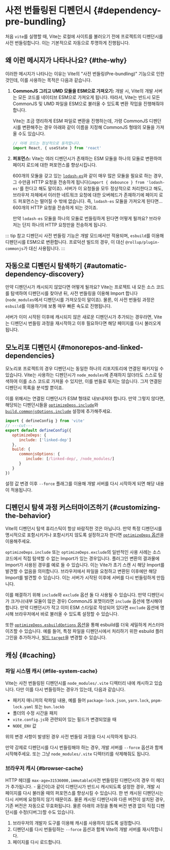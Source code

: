 # 사전 번들링된 디펜던시 {#dependency-pre-bundling}

처음 `vite`를 실행할 때, Vite는 로컬에 사이트를 불러오기 전에 프로젝트의 디펜던시를 사전 번들링합니다. 이는 기본적으로 자동으로 투명하게 진행됩니다.

## 왜 이런 메시지가 나타나나요? {#the-why}

이러한 메시지가 나타나는 이유는 Vite의 "사전 번들링(Pre-bundling)" 기능으로 인한 것인데, 이를 사용하는 목적은 다음과 같습니다.

1. **CommonJS 그리고 UMD 모듈을 ESM으로 가져오기:** 개발 시, Vite의 개발 서버는 모든 코드를 네이티브 ESM으로 가져오게 됩니다. 따라서, Vite는 반드시 모든 CommonJS 및 UMD 파일을 ESM으로 불러올 수 있도록 변환 작업을 진행해줘야 합니다.

   Vite는 조금 영리하게 ESM 파일로 변환을 진행하는데, 가령 CommonJS 디펜던시를 변환해주는 경우 아래와 같이 이름을 지정해 CommonJS 형태의 모듈을 가져올 수도 있습니다.

   ```js
   // 아래 코드는 정상적으로 동작합니다.
   import React, { useState } from 'react'
   ```

2. **퍼포먼스:** Vite는 여러 디펜던시가 존재하는 ESM 모듈을 하나의 모듈로 변환하여 페이지 로드에 대한 퍼포먼스를 향상시킵니다.

   600개의 모듈을 갖고 있는 [`lodash-es`](https://unpkg.com/browse/lodash-es/)와 같이 매우 많은 모듈을 필요로 하는 경우, 그 수만큼 HTTP 요청을 전송하게 됩니다(`import { debounce } from 'lodash-es'`를 한다고 해도 말이죠). 서버가 이 요청들을 모두 정상적으로 처리한다고 해도, 브라우저 자체에서 이러한 네트워크 요청에 대한 오버헤드가 존재하기에 페이지 로드 퍼포먼스는 떨어질 수 밖에 없습니다. 즉, `lodash-es` 모듈을 가져오게 된다면... 600개의 HTTP 요청을 전송하게 되는 것이죠.

   만약 `lodash-es` 모듈을 하나의 모듈로 번들링하게 된다면 어떻게 될까요? 브라우저는 단지 하나의 HTTP 요청만을 전송하게 됩니다.

::: tip 참고
디펜던시 사전 번들링 기능은 개발 모드에서만 적용되며, `esbuild`를 이용해 디펜던시를 ESM으로 변환합니다. 프로덕션 빌드의 경우, 이 대신 `@rollup/plugin-commonjs`가 대신 사용됩니다.
:::

## 자동으로 디펜던시 탐색하기 {#automatic-dependency-discovery}

만약 디펜던시가 캐시되지 않았다면 어떻게 될까요? Vite는 프로젝트 내 모든 소스 코드를 탐색하여 디펜던시를 찾아낸 뒤, 사전 번들링을 이용해 Import 합니다(`node_modules`에서 디펜던시를 가져오듯이 말이죠). 물론, 이 사전 번들링 과정은 `esbuild`를 이용하기에 보통 매우 빠른 속도로 진행됩니다.

서버가 이미 시작된 이후에 캐시되지 않은 새로운 디펜던시가 추가되는 경우라면, Vite는 디펜던시 번들링 과정을 재시작하고 이후 필요하다면 해당 페이지를 다시 불러오게 됩니다.

## 모노리포 디펜던시 {#monorepos-and-linked-dependencies}

모노리포 프로젝트의 경우 디펜던시는 동일한 하나의 리포지토리에 연결된 패키지일 수 있습니다. Vite는 사용하는 디펜던시가 `node_modules`에 존재하지 않더라도 스스로 탐색하여 이를 소스 코드로 가져올 수 있지만, 이를 번들로 묶지는 않습니다. 그저 연결된 디펜던시 목록을 분석할 뿐이죠.

이를 위해서는 연결된 디펜던시가 ESM 형태로 내보내져야 합니다. 만약 그렇지 않다면, 해당되는 디펜던시들을 [`optimizeDeps.include`](/config/dep-optimization-options.md#optimizedeps-include)와 [`build.commonjsOptions.include`](/config/build-options.md#build-commonjsoptions) 설정에 추가해주세요.

```js twoslash
import { defineConfig } from 'vite'
// ---cut---
export default defineConfig({
   optimizeDeps: {
      include: ['linked-dep']
   },
   build: {
      commonjsOptions: {
         include: [/linked-dep/, /node_modules/]
      }
   }
})
```

설정 값 변경 이후 `--force` 플래그를 이용해 개발 서버를 다시 시작하게 되면 해당 내용이 적용됩니다.

## 디펜던시 탐색 과정 커스터마이즈하기 {#customizing-the-behavior}

Vite의 디펜던시 탐색 휴리스틱이 항상 바람직한 것은 아닙니다. 만약 특정 디펜던시를 명시적으로 포함시키거나 포함시키지 않도록 설정하고자 한다면 [`optimizeDeps` 옵션](/config/dep-optimization-options.md)을 이용해주세요.

`optimizeDeps.include` 또는 `optimizeDeps.exclude`의 일반적인 사용 사례는 소스 코드에서 직접 탐색할 수 없는 Import가 있는 경우입니다. 플러그인 변환의 결과물에 Import가 사용된 경우를 예로 들 수 있습니다. 이는 Vite가 초기 스캔 시 해당 Import를 발견할 수 없음을 의미합니다. 브라우저에서 파일을 요청하고 변환된 이후에만 해당 Import를 발견할 수 있습니다. 이는 서버가 시작된 이후에 서버를 다시 번들링하게 만듭니다.

이를 해결하기 위해 `include`와 `exclude` 옵션 둘 다 사용될 수 있습니다. 만약 디펜던시가 크거나(내부 모듈이 많은 경우) CommonJS 포맷이라면 `include` 옵션에 명시해야 합니다. 만약 디펜던시가 작고 이미 ESM 스타일로 작성되어 있다면 `exclude` 옵션에 명시해 브라우저에서 바로 불러올 수 있도록 설정할 수 있습니다.

또한 [`optimizeDeps.esbuildOptions` 옵션](/config/dep-optimization-options.md#optimizedeps-esbuildoptions)을 통해 esbuild를 더욱 세밀하게 커스터마이즈할 수 있습니다. 예를 들어, 특정 파일을 디펜던시에서 처리하기 위한 esbuild 플러그인을 추가하거나, [빌드 `target`](https://esbuild.github.io/api/#target)을 변경할 수 있습니다.

## 캐싱 {#caching}

### 파일 시스템 캐시 {#file-system-cache}

Vite는 사전 번들링된 디펜던시를 `node_modules/.vite` 디렉터리 내에 캐시하고 있습니다. 다만 이를 다시 번들링하는 경우가 있는데, 다음과 같습니다.

- 패키지 매니저의 락파일 내용, 예를 들어 `package-lock.json`, `yarn.lock`, `pnpm-lock.yaml` 또는 `bun.lockb`
- 폴더의 수정 시간을 패치
- `vite.config.js`와 관련되어 있는 필드가 변경되었을 때
- `NODE_ENV` 값

위의 변경 사항이 발생된 경우 사전 번들링 과정을 다시 시작하게 됩니다.

만약 강제로 디펜던시를 다시 번들링해야 하는 경우, 개발 서버를 `--force` 옵션과 함께 시작해주세요. 또는 그냥 `node_modules/.vite` 디렉터리를 삭제해줘도 됩니다.

### 브라우저 캐시 {#browser-cache}

HTTP 헤더를 `max-age=31536000,immutable`(사전 번들링된 디펜던시의 경우 이 헤더가 추가됩니다. - 옮긴이)과 같이 디펜던시가 반드시 캐시되도록 설정한 경우, 개발 시 페이지를 다시 불러올 때의 퍼포먼스를 향상시킬 수 있습니다. 한 번 캐시된 디펜던시는 다시 서버에 요청하지 않기 때문이죠. 물론 캐시된 디펜던시와 다른 버전이 설치된 경우, 기존 버전은 자동으로 무효화됩니다. 물론 아래의 과정을 통해 버전 변경 없이 직접 디펜던시를 수정(디버그)할 수도 있습니다.

1. 브라우저의 개발자 도구를 이용해 캐시를 사용하지 않도록 설정합니다.
2. 디펜던시를 다시 번들링하는 `--force` 옵션과 함께 Vite의 개발 서버를 재시작합니다.
3. 페이지를 다시 로드합니다.